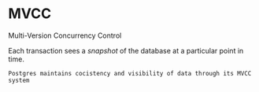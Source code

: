 # MVCC

Multi-Version Concurrency Control

Each transaction sees a _snapshot_ of the database at a particular point in time.

~~~admonish example
Postgres maintains cocistency and visibility of data through its MVCC system
~~~
